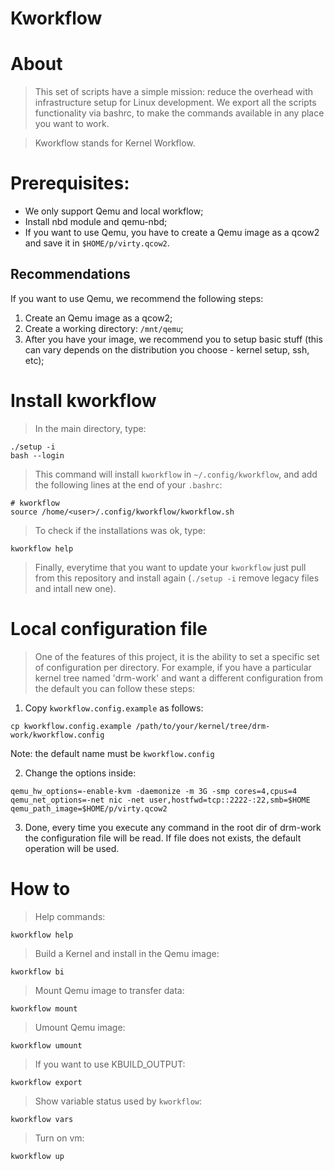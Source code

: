 # Kworkflow

# About

> This set of scripts have a simple mission: reduce the overhead with
infrastructure setup for Linux development. We export all the scripts
functionality via bashrc, to make the commands available in any place you want
to work.

> Kworkflow stands for Kernel Workflow.

# Prerequisites:

* We only support Qemu and local workflow;
* Install nbd module and qemu-nbd;
* If you want to use Qemu, you have to create a Qemu image as a qcow2 and save
  it in `$HOME/p/virty.qcow2`.

## Recommendations

If you want to use Qemu, we recommend the following steps:

1) Create an Qemu image as a qcow2;
2) Create a working directory: `/mnt/qemu`;
3) After you have your image, we recommend you to setup basic stuff (this
   can vary depends on the distribution you choose - kernel setup, ssh, etc);

# Install kworkflow

> In the main directory, type:

```
./setup -i
bash --login
```

> This command will install `kworkflow` in
`~/.config/kworkflow`, and add the following lines at the end of
your `.bashrc`:

```
# kworkflow
source /home/<user>/.config/kworkflow/kworkflow.sh
```

> To check if the installations was ok, type:

```
kworkflow help
```

> Finally, everytime that you want to update your `kworkflow` just
pull from this repository and install again (`./setup -i` remove legacy files
and intall new one).

# Local configuration file

> One of the features of this project, it is the ability to set a specific set
of configuration per directory. For example, if you have a particular kernel
tree named 'drm-work' and want a different configuration from the default you
can follow these steps:

1) Copy `kworkflow.config.example` as follows:

```
cp kworkflow.config.example /path/to/your/kernel/tree/drm-work/kworkflow.config
```
Note: the default name must be `kworkflow.config`

2) Change the options inside:

```
qemu_hw_options=-enable-kvm -daemonize -m 3G -smp cores=4,cpus=4
qemu_net_options=-net nic -net user,hostfwd=tcp::2222-:22,smb=$HOME
qemu_path_image=$HOME/p/virty.qcow2
```

3) Done, every time you execute any command in the root dir of drm-work the
configuration file will be read. If file does not exists, the default operation
will be used.

# How to

> Help commands:

```
kworkflow help
```

> Build a Kernel and install in the Qemu image:

```
kworkflow bi
```

> Mount Qemu image to transfer data:

```
kworkflow mount
```

> Umount Qemu image:

```
kworkflow umount
```

> If you want to use KBUILD_OUTPUT:

```
kworkflow export
```

> Show variable status used by `kworkflow`:

```
kworkflow vars
```

> Turn on vm:

```
kworkflow up
```
